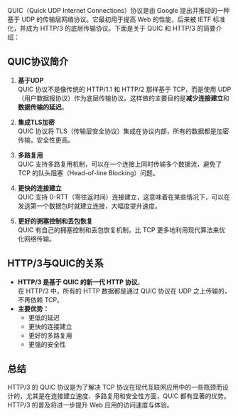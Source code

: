 QUIC（Quick UDP Internet Connections）协议是由 Google 提出并推动的一种基于 UDP 的传输层网络协议。它最初用于提高 Web 的性能，后来被 IETF 标准化，并成为 HTTP/3 的底层传输协议。下面是关于 QUIC 和 HTTP/3 的简要介绍：

## QUIC协议简介

1. **基于UDP**  
   QUIC 协议不是像传统的 HTTP/1.1 和 HTTP/2 那样基于 TCP，而是使用 UDP（用户数据报协议）作为底层传输协议。这样做的主要目的是**减少连接建立**和**数据传输的延迟**。

2. **集成TLS加密**  
   QUIC 协议将 TLS（传输层安全协议）集成在协议内部，所有的数据都是加密传输，安全性更高。

3. **多路复用**  
   QUIC 支持多路复用机制，可以在一个连接上同时传输多个数据流，避免了 TCP 的队头阻塞（Head-of-line Blocking）问题。

4. **更快的连接建立**  
   QUIC 支持 0-RTT（零往返时间）连接建立，这意味着在某些情况下，可以在发送第一个数据包时就建立连接，大幅度提升速度。

5. **更好的拥塞控制和丢包恢复**  
   QUIC 有自己的拥塞控制和丢包恢复机制，比 TCP 更多地利用现代算法来优化网络传输。

## HTTP/3与QUIC的关系

- **HTTP/3 是基于 QUIC 的新一代 HTTP 协议**。  
  在 HTTP/3 中，所有的 HTTP 数据都是通过 QUIC 协议在 UDP 之上传输的，不再依赖 TCP。
- **主要优势：**
  - 更低的延迟
  - 更快的连接建立
  - 更好的多路复用
  - 更强的安全性

## 总结

HTTP/3 的 QUIC 协议是为了解决 TCP 协议在现代互联网应用中的一些瓶颈而设计的，尤其是在连接建立速度、多路复用和安全性方面，QUIC 都有显著的优势。HTTP/3 的普及将进一步提升 Web 应用的访问速度与体验。
